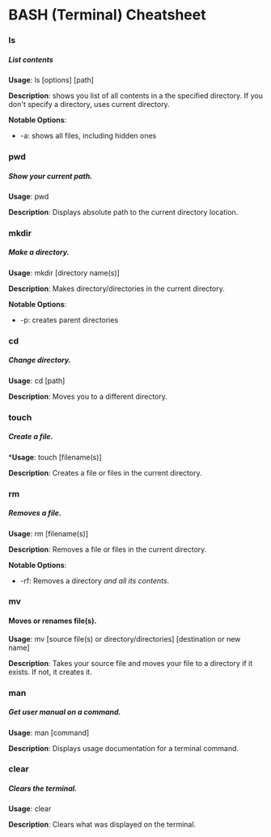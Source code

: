 # BASH (Terminal) Cheatsheet

### ls

##### List contents

**Usage**: ls [options] [path]

**Description**: shows you list of all contents in a the specified directory. If you don't specify a directory, uses current directory.

**Notable Options**:
* -a: shows all files, including hidden ones

### pwd
##### Show your current path.

**Usage**: pwd

**Description**: Displays absolute path to the current directory location.

### mkdir
##### Make a directory.

**Usage**: mkdir [directory name(s)]

**Description**: Makes directory/directories in the current directory.

**Notable Options**:
* -p: creates parent directories

### cd
##### Change directory.

**Usage**: cd [path]

**Description**: Moves you to a different directory.

### touch
##### Create a file.

***Usage**: touch [filename(s)]

**Description**: Creates a file or files in the current directory.

### rm
##### Removes a file.

**Usage**: rm [filename(s)]

**Description**: Removes a file or files in the current directory.

**Notable Options**:
* -rf: Removes a directory _and all its contents_.

### mv
#### Moves or renames file(s).

**Usage**: mv [source file(s) or directory/directories] [destination or new name]

**Description**: Takes your source file and moves your file to a directory if it exists. If not, it creates it.

### man
##### Get user manual on a command.

**Usage**: man [command]

**Description**: Displays usage documentation for a terminal command.

### clear
##### Clears the terminal.

**Usage**: clear

**Description**: Clears what was displayed on the terminal.